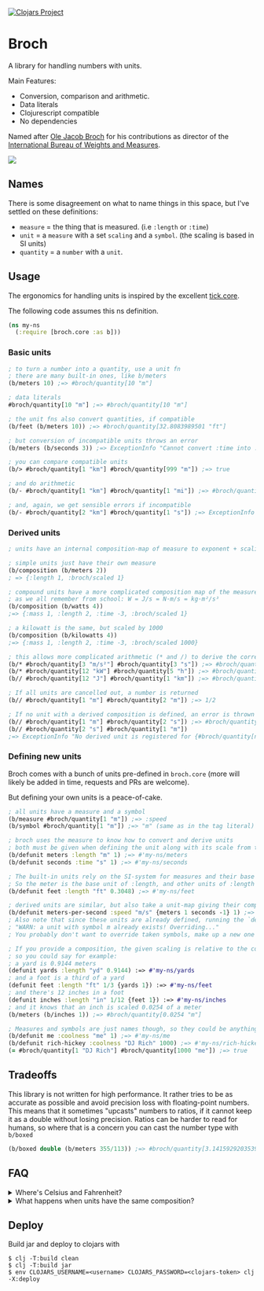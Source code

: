 [![Clojars Project](https://img.shields.io/clojars/v/no.anteo/broch.svg)](https://clojars.org/no.anteo/broch)

# Broch
A library for handling numbers with units. 

Main Features:
* Conversion, comparison and arithmetic.
* Data literals
* Clojurescript compatible
* No dependencies

Named after [Ole Jacob Broch](https://en.wikipedia.org/wiki/Ole_Jacob_Broch) 
for his contributions as director of the 
[International Bureau of Weights and Measures](https://en.wikipedia.org/wiki/International_Bureau_of_Weights_and_Measures). 

![](https://upload.wikimedia.org/wikipedia/commons/thumb/4/40/Ole_Jacob_Broch.png/375px-Ole_Jacob_Broch.png)

## Names
There is some disagreement on what to name things in this space, but I've settled on these definitions:
- `measure` = the thing that is measured. (i.e `:length` or `:time`)
- `unit` = a `measure` with a set `scaling` and a `symbol`. (the scaling is based in SI units) 
- `quantity` = a `number` with a `unit`. 

## Usage
The ergonomics for handling units is inspired by the excellent 
[tick.core](https://github.com/juxt/tick#tick).

The following code assumes this ns definition.
```clojure 
(ns my-ns
  (:require [broch.core :as b]))
```

### Basic units
```clojure
; to turn a number into a quantity, use a unit fn
; there are many built-in ones, like b/meters
(b/meters 10) ;=> #broch/quantity[10 "m"]

; data literals
#broch/quantity[10 "m"] ;=> #broch/quantity[10 "m"]

; the unit fns also convert quantities, if compatible
(b/feet (b/meters 10)) ;=> #broch/quantity[32.8083989501 "ft"]

; but conversion of incompatible units throws an error
(b/meters (b/seconds 3)) ;=> ExceptionInfo "Cannot convert :time into :length"

; you can compare compatible units
(b/> #broch/quantity[1 "km"] #broch/quantity[999 "m"]) ;=> true

; and do arithmetic
(b/- #broch/quantity[1 "km"] #broch/quantity[1 "mi"]) ;=> #broch/quantity[-0.609344 "km"]

; and, again, we get sensible errors if incompatible
(b/- #broch/quantity[2 "km"] #broch/quantity[1 "s"]) ;=> ExceptionInfo "Cannot add/subtract :length and :time"
```

### Derived units

```clojure
; units have an internal composition-map of measure to exponent + scaling

; simple units just have their own measure
(b/composition (b/meters 2))
; => {:length 1, :broch/scaled 1}

; compound units have a more complicated composition map of the measures they're composed of
; as we all remember from school: W = J/s = N·m/s = kg·m²/s³
(b/composition (b/watts 4)) 
;=> {:mass 1, :length 2, :time -3, :broch/scaled 1}

; a kilowatt is the same, but scaled by 1000
(b/composition (b/kilowatts 4))
;=> {:mass 1, :length 2, :time -3, :broch/scaled 1000}

; this allows more complicated arithmetic (* and /) to derive the correct unit and convert the quantity, if it's defined
(b/* #broch/quantity[3 "m/s²"] #broch/quantity[3 "s"]) ;=> #broch/quantity[9 "m/s"]
(b/* #broch/quantity[12 "kW"] #broch/quantity[5 "h"]) ;=> #broch/quantity[60 "kWh"]
(b// #broch/quantity[12 "J"] #broch/quantity[1 "km"]) ;=> #broch/quantity[0.12 "N"]

; If all units are cancelled out, a number is returned
(b// #broch/quantity[1 "m"] #broch/quantity[2 "m"]) ;=> 1/2

; If no unit with a derived composition is defined, an error is thrown
(b// #broch/quantity[1 "m"] #broch/quantity[2 "s"]) ;=> #broch/quantity[0.5 "m/s"]
(b// #broch/quantity[2 "s"] #broch/quantity[1 "m"]) 
;=> ExceptionInfo "No derived unit is registered for {#broch/quantity[nil "s"] 1, #broch/quantity[nil "m"] -1}"
```

### Defining new units
Broch comes with a bunch of units pre-defined in `broch.core` (more will likely be added in time, requests and PRs are welcome).

But defining your own units is a peace-of-cake. 

```clojure
; all units have a measure and a symbol 
(b/measure #broch/quantity[1 "m"]) ;=> :speed 
(b/symbol #broch/quantity[1 "m"]) ;=> "m" (same as in the tag literal)

; broch uses the measure to know how to convert and derive units
; both must be given when defining the unit along with its scale from the "base" unit of that measure
(b/defunit meters :length "m" 1) ;=> #'my-ns/meters
(b/defunit seconds :time "s" 1) ;=> #'my-ns/seconds

; The built-in units rely on the SI-system for measures and their base units. 
; So the meter is the base unit of :length, and other units of :length must specify their scale relative to it. 
(b/defunit feet :length "ft" 0.3048) ;=> #'my-ns/feet  

; derived units are similar, but also take a unit-map giving their composition
(b/defunit meters-per-second :speed "m/s" {meters 1 seconds -1} 1) ;=> #'my-ns/meters-per-second
; Also note that since these units are already defined, running the `defunit` forms above would print warnings like 
; "WARN: a unit with symbol m already exists! Overriding..." 
; You probably don't want to override taken symbols, make up a new one instead.

; If you provide a composition, the given scaling is relative to the composing units
; so you could say for example:
; a yard is 0.9144 meters
(defunit yards :length "yd" 0.9144) :=> #'my-ns/yards 
; and a foot is a third of a yard
(defunit feet :length "ft" 1/3 {yards 1}) :=> #'my-ns/feet
; and there's 12 inches in a foot
(defunit inches :length "in" 1/12 {feet 1}) :=> #'my-ns/inches
; and it knows that an inch is scaled 0.0254 of a meter
(b/meters (b/inches 1)) ;=> #broch/quantity[0.0254 "m"]

; Measures and symbols are just names though, so they could be anything. For example:
(b/defunit me :coolness "me" 1) ;=> #'my-ns/me
(b/defunit rich-hickey :coolness "DJ Rich" 1000) ;=> #'my-ns/rich-hickey
(= #broch/quantity[1 "DJ Rich"] #broch/quantity[1000 "me"]) ;=> true
```

## Tradeoffs
This library is not written for high performance. 
It rather tries to be as accurate as possible and avoid precision loss with floating-point numbers. 
This means that it sometimes "upcasts" numbers to ratios, if it cannot keep it as a double without losing precision.
Ratios can be harder to read for humans, so where that is a concern you can cast the number type with `b/boxed`
```clojure 
(b/boxed double (b/meters 355/113)) ;=> #broch/quantity[3.141592920353982 "m"]
```

## FAQ
<details>
    <summary>Where's Celsius and Fahrenheit?</summary>

TLDR: Intentionally left out.

Both these common ways of denoting temperature has intentionally been *left out* of this library. 
This is because neither °C nor °F are actually *just* units of measure in the true sense, because their zero-points are not zero.
They are *units on a scale*, which is why we prefix them with a °.

Zero grams is no mass, and zero miles per hour is no speed, but zero °C is *not* no temperature. 
It's quite a lot of temperature actually, exactly 273.15 K of temperature.
Zero kelvin *is* no temperature, and that's why it is included in this library, 
and why it's (probably) the only unit for temperature you'll ever see used in any real computations involving temperature. 

We could have added support for translation (shifting the zero-point),
but that would have complicated conversion and raised some difficult questions on how to handle equality and arithmetic with 
these non-zero-based units. 

For example:
```clojure 
; remember that 32°F = 0°C
(b/+ (b/fahrenheit 32) (b/celcius 0)) ;=> ?
(b/+ (b/celcius 0) (b/fahrenheit 32)) ;=> ?
```
Is it 0 °C or 64 °F? Both answers are plausible depending on which unit you choose to convert to before adding them together.
And picking one interpretation, say always converting to the first argument's unit, would mean that `b/+` and `b/*` are no longer 
[commutative](https://en.wikipedia.org/wiki/Commutative_property) for temperatures, which is no good. 

In conclusion, if you need to do stuff with temperatures and show the result in °C or °F,
do whatever you need to do in kelvins and then [scale the result yourself](https://en.wikipedia.org/wiki/Conversion_of_scales_of_temperature) like this:
```clojure 
(def k #broch/quantity[345 "K"])

; to fahrenheit
(double
 (- (* (b/num k) 9/5)
    (rationalize 459.67))) 
;=> 161.33

; to celcius
(double
 (- (b/num k)
    (rationalize 273.15))) 
;=> 71.85
```

</details>

<details>
<summary>What happens when units have the same composition?</summary>

Some units are defined in terms of the same SI-units. 
For example, you have both Hertz and Becquerel defined as 1/s, but their measure is different. 
Hertz measures frequency and Becquerel measures radioactive decay, these measures differ in that one is periodic and the other isn't.

The problem is how to know which unit to use if a calculation returns a composition used by more than one unit, like 1/s.
```clojure
(b// (b/meters-per-second 1) (b/meters 1)) ;=> hertz or becquerel?
```
Being correct in questions like this is outside the scope of this library. 
So in cases where the unit compositions are equal broch will just return the unit that was defined first as a default. 
In this case Hertz:
```clojure
(b// (b/meters-per-second 1) (b/meters 1)) ;=> #broch/quantity[1 "Hz"]
```

And if you need an alternative unit you can explicitly convert it, as these units are compatible, despite having different measure
, due to having equivalent compositions.
```clojure
(b/becquerels (b/hertz 1)) ;=> #broch/quantity[1 "Bq"]
```

</details>

## Deploy
Build jar and deploy to clojars with
```shell
$ clj -T:build clean
$ clj -T:build jar
$ env CLOJARS_USERNAME=<username> CLOJARS_PASSWORD=<clojars-token> clj -X:deploy
```
